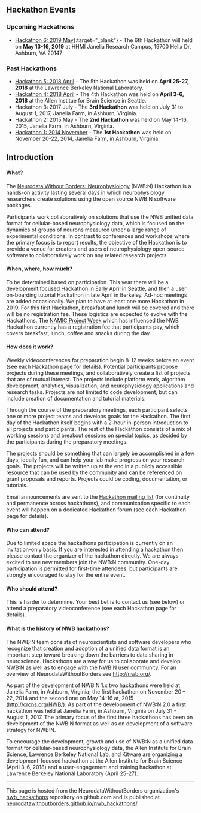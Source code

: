 ## Hackathon Events
### Upcoming Hackathons

- [Hackathon 6: 2019 May](HCK06_2019_Janelia/README.md){:target="_blank"} - The 6th Hackathon will held on **May 13-16, 2019** at HHMI Janelia Research Campus, 19700 Helix Dr, Ashburn, VA 20147

### Past Hackathons

- [Hackathon 5: 2018 April](HCK05_2018_Berkeley/README.md) - The 5th Hackathon was held on **April 25-27, 2018** at the Lawrence Berkeley National Laboratory.
- [Hackathon 4: 2018 April](HCK04_2018_Seattle/README.md) - The 4th Hackathon was held on **April 3-6, 2018** at the Allen Institue for Brain Science in Seattle.
- Hackathon 3: 2017 July - The **3rd Hackathon** was held on July 31 to August 1, 2017, Janelia Farm, in Ashburn, Virginia.
- Hackathon 2: 2015 May - The **2nd Hackathon** was held on May 14-16, 2015, Janelia Farm, in Ashburn, Virginia.
- [Hackathon 1: 2014 November](http://crcns.org/NWB/hackathon-1) - The **1st Hackathon** was held on November 20-22, 2014, Janelia Farm, in Ashburn, Virginia.

## Introduction

#### What?

The [Neurodata Without Borders: Neurophysiology][nwb-neurophysiology] (NWB:N) Hackathon is a hands-on activity lasting several days in which neurophysiology researchers create solutions using the open source NWB:N software packages.

Participants work collaboratively on solutions that use the NWB unified data format for cellular-based neurophysiology
data, which is focused on the dynamics of groups of neurons measured under a large range of experimental conditions.
In contrast to conferences and workshops where the primary focus is to report results, the objective of the Hackathon
is to provide a venue for creators and users of neurophysiology open-source software to collaboratively work on any
related research projects.

[nwb-neurophysiology]: http://www.nwb.org/nwb-neurophysiology/

#### When, where, how much?

To be determined based on participation. This year there will be a development focused
Hackathon in Early April in Seattle, and then a user on-boarding tutorial Hackathon in late April in Berkeley.
Ad-hoc meetings are added occasionally. We plan to have at least one more Hackathon in 2019. For this first
Hackathon, breakfast and lunch will be covered and there will be no registration fee. These logistics are expected
to evolve with the Hackathons. The [NAMIC Project Week][namic-and-3d-slicer-experience] which has influenced the
NWB Hackathon currently has a registration fee that participants pay, which covers breakfast, lunch, coffee and
snacks during the day.

[namic-and-3d-slicer-experience]: http://www.spl.harvard.edu/publications/item/view/3004

#### How does it work?

Weekly videoconferences for preparation begin 8-12 weeks before an event (see each Hackathon page for details). Potential participants propose projects during these meetings, and collaboratively create a list of projects that are of mutual interest. The projects include platform work, algorithm development, analytics, visualization, and neurophysiology applications and
research tasks. Projects are not limited to code development, but can include creation of documentation and tutorial
materials. 

Through the course of the preparatory meetings, each participant selects one or more project teams and develops goals
for the Hackathon. The first day of the Hackathon itself begins with a 2-hour in-person introduction to all projects
and participants. The rest of the Hackathon consists of a mix of working sessions and breakout sessions on special
topics, as decided by the participants during the preparatory meetings.

The projects should be something that can largely be accomplished in a few days, ideally fun, and can help your lab make progress on your research goals. The projects will be written up at the end in a publicly accessible resource that can be used by the community and can be referenced on grant proposals and reports. Projects could be coding, documentation, or tutorials.

Email announcements are sent to the [Hackathon mailing list][hackathon-mailing-list] (for continuity and permanence
across hackathons), and communication specific to each event will happen on a dedicated Hackathon forum (see each
Hackathon page for details).

[hackathon-mailing-list]: https://groups.google.com/forum/#!forum/nwb_hackathon_announcements

#### Who can attend?

Due to limited space the hackathons participation is currently on an invitation-only basis. If
you are interested in attending a hackathon then please contact the organizer of the hackathon directly. We are
always excited to see new members join the NWB:N community. One-day participation is permitted for first-time attendees,
but participants are strongly encouraged to stay for the entire event.

#### Who should attend?

This is harder to determine. Your best bet is to contact us (see below) or attend a preparatory
videoconference (see each Hackathon page for details).

#### What is the history of NWB hackathons?

The NWB:N team consists of neuroscientists and software developers
who recognize that creation and adoption of a unified data format is an important step toward breaking down the
barriers to data sharing in neuroscience. Hackathons are a way for us to collaborate and develop NWB:N as well
as to engage with the NWB:N user community.  For an overview of NeurodataWithoutBorders see http://nwb.org/.

As part of the development of NWB:N 1.x two hackathons were held at Janelia Farm, in Ashburn, Virginia; the first
hackathon  on November 20 – 22, 2014 and the second one on May 14-16 at, 2015 (http://crcns.org/NWB/). As part of
the development of NWB:N 2.0 a first hackathon was held at Janelia Farm, in Ashburn, Virginia  on July 31 - August 1, 2017.
The primary focus of the first three hackathons has been on development of the NWB:N format as well as on development of a software strategy for NWB:N.

To encourage the development, growth and use of NWB:N as a unified data format for cellular-based neurophysiology
data, the Allen Institute for Brain Science, Lawrence Berkeley National Lab, and Kitware are organizing a
development-focused hackathon at the Allen Institute for Brain Science (April 3-6, 2018) and a user-engagement
and training hackathon at Lawrence Berkeley National Laboratory (April 25-27).

---

This page is hosted from the NeurodataWithoutBorders organization's [nwb_hackathons](https://github.com/NeurodataWithoutBorders/nwb_hackathons) repository on github.com and is published at [neurodatawithoutborders.github.io/nwb_hackathons/](https://neurodatawithoutborders.github.io/nwb_hackathons/)
